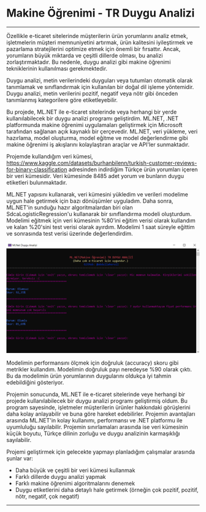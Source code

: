 # Makine Öğrenimi - TR Duygu Analizi

-------------------------

Özellikle e-ticaret sitelerinde müşterilerin ürün yorumlarını analiz etmek, işletmelerin müşteri memnuniyetini artırmak, ürün kalitesini iyileştirmek ve pazarlama stratejilerini optimize etmek için önemli bir fırsattır. Ancak, yorumların büyük miktarda ve çeşitli dillerde olması, bu analizi zorlaştırmaktadır. Bu nedenle, duygu analizi gibi makine öğrenimi tekniklerinin kullanılması gerekmektedir.

Duygu analizi, metin verilerindeki duyguları veya tutumları otomatik olarak tanımlamak ve sınıflandırmak için kullanılan bir doğal dil işleme yöntemidir. Duygu analizi, metin verilerini pozitif, negatif veya nötr gibi önceden tanımlanmış kategorilere göre etiketleyebilir.

Bu projede, ML.NET ile e-ticaret sitelerinde veya herhangi bir yerde kullanılabilecek bir duygu analizi programı geliştirdim. ML.NET, .NET platformunda makine öğrenimi uygulamaları geliştirmek için Microsoft tarafından sağlanan açık kaynaklı bir çerçevedir. ML.NET, veri yükleme, veri hazırlama, model oluşturma, model eğitme ve model değerlendirme gibi makine öğrenimi iş akışlarını kolaylaştıran araçlar ve API'ler sunmaktadır.

Projemde kullandığım veri kümesi, https://www.kaggle.com/datasets/burhanbilenn/turkish-customer-reviews-for-binary-classification adresinden indirdiğim Türkçe ürün yorumları içeren bir veri kümesidir. Veri kümesinde 8485 adet yorum ve bunların duygu etiketleri bulunmaktadır.

ML.NET yapısını kullanarak, veri kümesini yükledim ve verileri modelime uygun hale getirmek için bazı dönüşümler uyguladım. Daha sonra, ML.NET'in sunduğu hazır algoritmalardan biri olan SdcaLogisticRegression'u kullanarak bir sınıflandırma modeli oluşturdum. Modelimi eğitmek için veri kümesinin %80'ini eğitim verisi olarak kullandım ve kalan %20'sini test verisi olarak ayırdım. Modelimi 1 saat süreyle eğittim ve sonrasında test verisi üzerinde değerlendirdim.

![alt text](https://github.com/abdullaheroll/Ml.Net-TR-Duygu-Analizi/blob/main/TRDuyguAnalizi/bin/Debug/net7.0/programarayuz.png?raw=true)

Modelimin performansını ölçmek için doğruluk (accuracy) skoru gibi metrikler kullandım. Modelimin doğruluk payı neredeyse %90 olarak çıktı. Bu da modelimin ürün yorumlarının duygularını oldukça iyi tahmin edebildiğini gösteriyor.

Projemin sonucunda, ML.NET ile e-ticaret sitelerinde veye herhangi bir projede kullanılabilecek bir duygu analizi programı geliştirmiş oldum. Bu program sayesinde, işletmeler müşterilerin ürünler hakkındaki görüşlerini daha kolay anlayabilir ve buna göre hareket edebilirler. Projemin avantajları arasında ML.NET'in kolay kullanımı, performansı ve .NET platformu ile uyumluluğu sayılabilir. Projemin sınırlamaları arasında ise veri kümesinin küçük boyutu, Türkçe dilinin zorluğu ve duygu analizinin karmaşıklığı sayılabilir.

Projemi geliştirmek için gelecekte yapmayı planladığım çalışmalar arasında şunlar var:

- Daha büyük ve çeşitli bir veri kümesi kullanmak
- Farklı dillerde duygu analizi yapmak
- Farklı makine öğrenimi algoritmalarını denemek
- Duygu etiketlerini daha detaylı hale getirmek (örneğin çok pozitif, pozitif, nötr, negatif, çok negatif)

---
